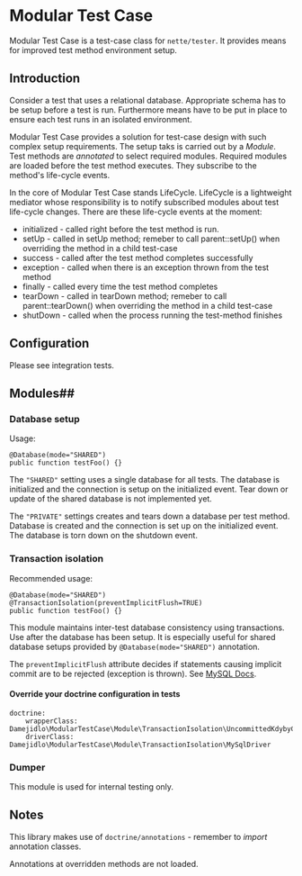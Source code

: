 # Modular Test Case #

Modular Test Case is a test-case class for `nette/tester`. It provides
means for improved test method environment setup. 

## Introduction ##
Consider a test that uses a relational database. Appropriate schema
has to be setup before a test is run. Furthermore means have to be
put in place to ensure each test runs in an isolated environment.

Modular Test Case provides a solution for test-case design with such
complex setup requirements. The setup taks is carried out by a _Module_.
Test methods are _annotated_ to select required modules. Required
modules are loaded before the test method executes. They subscribe to
the method's life-cycle events.

In the core of Modular Test Case stands LifeCycle. LifeCycle is
a lightweight mediator whose responsibility is to notify subscribed
modules about test life-cycle changes. There are these life-cycle events
at the moment:

* initialized - called right before the test method is run.
* setUp - called in setUp method; remeber to call parent::setUp() when
overriding the method in a child test-case
* success - called after the test method completes successfully
* exception - called when there is an exception thrown from the test method
* finally - called every time the test method completes
* tearDown - called in tearDown method; remeber to call parent::tearDown() when
overriding the method in a child test-case
* shutDown - called when the process running the test-method finishes

## Configuration ##
Please see integration tests.

## Modules##
### Database setup ###
Usage:
```
@Database(mode="SHARED")
public function testFoo() {}
```

The `"SHARED"` setting uses a single database for all tests.
The database is initialized and the connection is setup on
the initialized event. Tear down or update of the shared
database is not implemented yet.

The `"PRIVATE"` settings creates and tears down a database
per test method. Database is created and the connection is
set up on the initialized event. The database is torn down
on the shutdown event.


### Transaction isolation ###
Recommended usage:
```
@Database(mode="SHARED")
@TransactionIsolation(preventImplicitFlush=TRUE)
public function testFoo() {}
```

This module maintains inter-test database consistency using
transactions. Use after the database has been setup. It is
especially useful for shared database setups provided by
`@Database(mode="SHARED")` annotation.

The `preventImplicitFlush` attribute decides if statements
causing implicit commit are to be rejected (exception is
thrown). See [MySQL Docs](https://dev.mysql.com/doc/refman/5.7/en/implicit-commit.html). 

#### Override your doctrine configuration in tests ####
```
doctrine:
	wrapperClass: Damejidlo\ModularTestCase\Module\TransactionIsolation\UncommittedKdybyConnection
	driverClass: Damejidlo\ModularTestCase\Module\TransactionIsolation\MySqlDriver
```

### Dumper ###
This module is used for internal testing only.

## Notes ##
This library makes use of `doctrine/annotations` - remember to _import_ annotation classes.

Annotations at overridden methods are not loaded.
